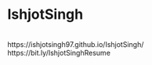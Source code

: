 # IshjotSingh
<br>
https://ishjotsingh97.github.io/IshjotSingh/
<br>
https://bit.ly/IshjotSinghResume


